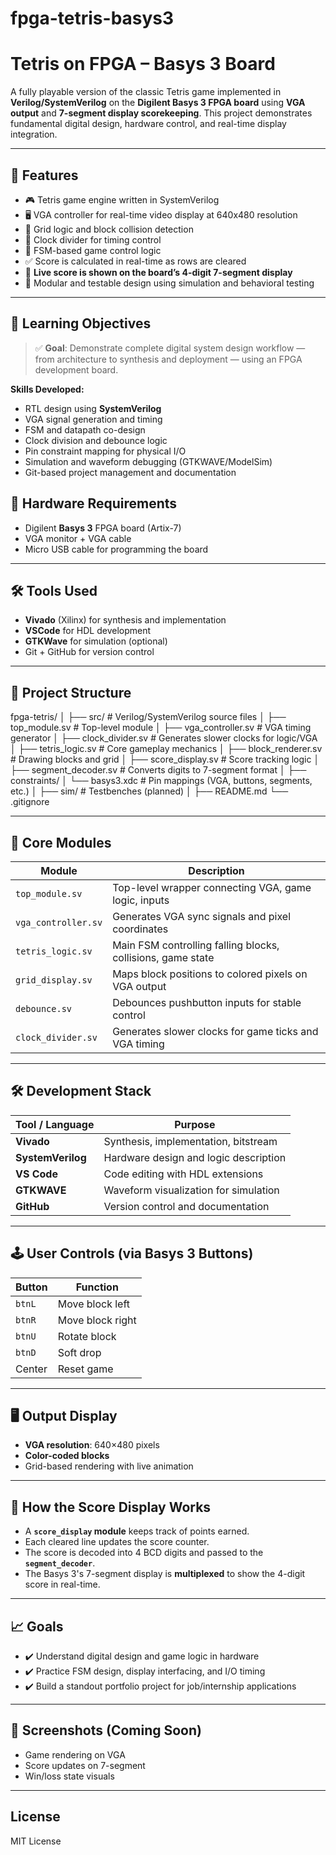 # fpga-tetris-basys3

# Tetris on FPGA – Basys 3 Board

A fully playable version of the classic Tetris game implemented in **Verilog/SystemVerilog** on the **Digilent Basys 3 FPGA board** using **VGA output** and **7-segment display scorekeeping**. This project demonstrates fundamental digital design, hardware control, and real-time display integration.

---

## 🔧 Features

- 🎮 Tetris game engine written in SystemVerilog
- 🖥️ VGA controller for real-time video display at 640x480 resolution
- 🔲 Grid logic and block collision detection
- 🔁 Clock divider for timing control
- 🧠 FSM-based game control logic
- ✅ Score is calculated in real-time as rows are cleared
- 🔢 **Live score is shown on the board’s 4-digit 7-segment display**
- 🎯 Modular and testable design using simulation and behavioral testing

---

## 🧠 Learning Objectives
> ✅ **Goal**: Demonstrate complete digital system design workflow — from architecture to synthesis and deployment — using an FPGA development board.

**Skills Developed:**

- RTL design using **SystemVerilog**
- VGA signal generation and timing
- FSM and datapath co-design
- Clock division and debounce logic
- Pin constraint mapping for physical I/O
- Simulation and waveform debugging (GTKWAVE/ModelSim)
- Git-based project management and documentation

## 🧱 Hardware Requirements

- Digilent **Basys 3** FPGA board (Artix-7)
- VGA monitor + VGA cable
- Micro USB cable for programming the board

---

## 🛠️ Tools Used

- **Vivado** (Xilinx) for synthesis and implementation
- **VSCode** for HDL development
- **GTKWave** for simulation (optional)
- Git + GitHub for version control

---

## 📁 Project Structure

fpga-tetris/
│
├── src/ # Verilog/SystemVerilog source files
│ ├── top_module.sv # Top-level module
│ ├── vga_controller.sv # VGA timing generator
│ ├── clock_divider.sv # Generates slower clocks for logic/VGA
│ ├── tetris_logic.sv # Core gameplay mechanics
│ ├── block_renderer.sv # Drawing blocks and grid
│ ├── score_display.sv # Score tracking logic
│ ├── segment_decoder.sv # Converts digits to 7-segment format
│
├── constraints/
│ └── basys3.xdc # Pin mappings (VGA, buttons, segments, etc.)
│
├── sim/ # Testbenches (planned)
│
├── README.md
└── .gitignore

---

## 🧩 Core Modules

| Module             | Description                                                  |
|--------------------|--------------------------------------------------------------|
| `top_module.sv`    | Top-level wrapper connecting VGA, game logic, inputs         |
| `vga_controller.sv`| Generates VGA sync signals and pixel coordinates             |
| `tetris_logic.sv`  | Main FSM controlling falling blocks, collisions, game state  |
| `grid_display.sv`  | Maps block positions to colored pixels on VGA output         |
| `debounce.sv`      | Debounces pushbutton inputs for stable control               |
| `clock_divider.sv` | Generates slower clocks for game ticks and VGA timing        |

---

## 🛠️ Development Stack

| Tool / Language    | Purpose                                |
|--------------------|----------------------------------------|
| **Vivado**         | Synthesis, implementation, bitstream   |
| **SystemVerilog**  | Hardware design and logic description  |
| **VS Code**        | Code editing with HDL extensions       |
| **GTKWAVE**        | Waveform visualization for simulation  |
| **GitHub**         | Version control and documentation      |

---

## 🕹️ User Controls (via Basys 3 Buttons)

| Button  | Function         |
|---------|------------------|
| `btnL`  | Move block left  |
| `btnR`  | Move block right |
| `btnU`  | Rotate block     |
| `btnD`  | Soft drop        |
| Center  | Reset game       |

---

## 🖥️ Output Display

- **VGA resolution**: 640×480 pixels
- **Color-coded blocks**
- Grid-based rendering with live animation

---

## 🧪 How the Score Display Works

- A **`score_display` module** keeps track of points earned.
- Each cleared line updates the score counter.
- The score is decoded into 4 BCD digits and passed to the **`segment_decoder`**.
- The Basys 3's 7-segment display is **multiplexed** to show the 4-digit score in real-time.

---

## 📈 Goals

- ✔️ Understand digital design and game logic in hardware
- ✔️ Practice FSM design, display interfacing, and I/O timing
- ✔️ Build a standout portfolio project for job/internship applications

---

## 📸 Screenshots (Coming Soon)

- Game rendering on VGA
- Score updates on 7-segment
- Win/loss state visuals

---

## License

MIT License
